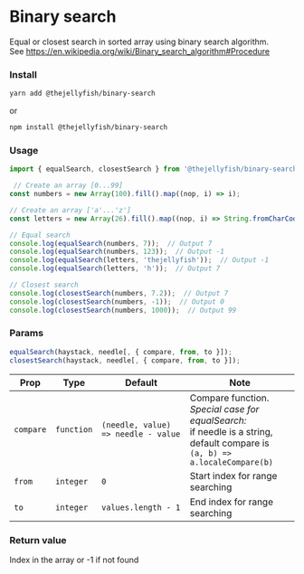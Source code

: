 # Binary search

Equal or closest search in sorted array using binary search algorithm.   
See https://en.wikipedia.org/wiki/Binary_search_algorithm#Procedure

### Install

```bash
yarn add @thejellyfish/binary-search
```

or

```bash
npm install @thejellyfish/binary-search
```

### Usage

```javascript
import { equalSearch, closestSearch } from '@thejellyfish/binary-search';

 // Create an array [0...99]
const numbers = new Array(100).fill().map((nop, i) => i);

// Create an array ['a'...'z']
const letters = new Array(26).fill().map((nop, i) => String.fromCharCode(97 + i));

// Equal search
console.log(equalSearch(numbers, 7));  // Output 7
console.log(equalSearch(numbers, 123));  // Output -1
console.log(equalSearch(letters, 'thejellyfish'));  // Output -1
console.log(equalSearch(letters, 'h'));  // Output 7

// Closest search
console.log(closestSearch(numbers, 7.2));  // Output 7
console.log(closestSearch(numbers, -1));  // Output 0
console.log(closestSearch(numbers, 1000));  // Output 99
```

### Params

```javascript
equalSearch(haystack, needle[, { compare, from, to }]);
closestSearch(haystack, needle[, { compare, from, to }]);
```


| Prop      | Type       | Default                             | Note |
|-----------|------------|-------------------------------------|------|
| `compare` | `function` | `(needle, value) => needle - value` | Compare function. <br /><em>Special case for equalSearch:</em><br />if needle is a string, default compare is<br />`(a, b) => a.localeCompare(b)`
| `from`    | `integer`  | `0`                                 | Start index for range searching
| `to`      | `integer`  | `values.length - 1`                 | End index for range searching


### Return value

Index in the array or -1 if not found
